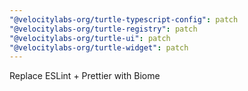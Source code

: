 ```yaml
---
"@velocitylabs-org/turtle-typescript-config": patch
"@velocitylabs-org/turtle-registry": patch
"@velocitylabs-org/turtle-ui": patch
"@velocitylabs-org/turtle-widget": patch
---
```


Replace ESLint + Prettier with Biome
